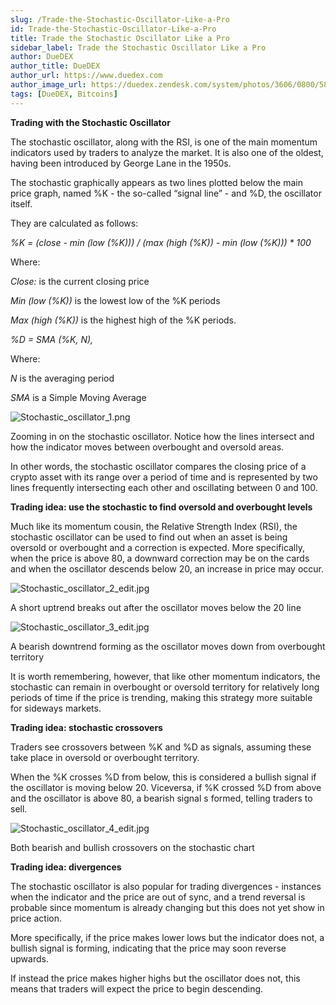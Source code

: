 ```yaml
---
slug: /Trade-the-Stochastic-Oscillator-Like-a-Pro
id: Trade-the-Stochastic-Oscillator-Like-a-Pro
title: Trade the Stochastic Oscillator Like a Pro
sidebar_label: Trade the Stochastic Oscillator Like a Pro
author: DueDEX
author_title: DueDEX
author_url: https://www.duedex.com
author_image_url: https://duedex.zendesk.com/system/photos/3606/0800/5893/twitter4.png
tags: [DueDEX, Bitcoins]
---
```


**Trading with the Stochastic Oscillator**

The stochastic oscillator, along with the RSI, is one of the main momentum indicators used by traders to analyze the market. It is also one of the oldest, having been introduced by George Lane in the 1950s.

The stochastic graphically appears as two lines plotted below the main price graph, named %K - the so-called “signal line” - and %D, the oscillator itself.

They are calculated as follows:

_%K = (close - min (low (%K))) / (max (high (%K)) - min (low (%K))) * 100_

Where:

_Close:_  is the current closing price

_Min (low (%K))_  is the lowest low of the %K periods

_Max (high (%K))_  is the highest high of the %K periods.

_%D = SMA (%K, N),_

Where:

_N_  is the averaging period

_SMA_  is a Simple Moving Average

![Stochastic_oscillator_1.png](https://duedex.zendesk.com/hc/article_attachments/360090160274/Stochastic_oscillator_1.png)

Zooming in on the stochastic oscillator. Notice how the lines intersect and how the indicator moves between overbought and oversold areas.

In other words, the stochastic oscillator compares the closing price of a crypto asset with its range over a period of time and is represented by two lines frequently intersecting each other and oscillating between 0 and 100.

**Trading idea: use the stochastic to find oversold and overbought levels**

Much like its momentum cousin, the Relative Strength Index (RSI), the stochastic oscillator can be used to find out when an asset is being oversold or overbought and a correction is expected. More specifically, when the price is above 80, a downward correction may be on the cards and when the oscillator descends below 20, an increase in price may occur.

![Stochastic_oscillator_2_edit.jpg](https://duedex.zendesk.com/hc/article_attachments/360092356453/Stochastic_oscillator_2_edit.jpg)

A short uptrend breaks out after the oscillator moves below the 20 line

![Stochastic_oscillator_3_edit.jpg](https://duedex.zendesk.com/hc/article_attachments/360092356473/Stochastic_oscillator_3_edit.jpg)

A bearish downtrend forming as the oscillator moves down from overbought territory

It is worth remembering, however, that like other momentum indicators, the stochastic can remain in overbought or oversold territory for relatively long periods of time if the price is trending, making this strategy more suitable for sideways markets.

**Trading idea: stochastic crossovers**

Traders see crossovers between %K and %D as signals, assuming these take place in oversold or overbought territory.

When the %K crosses %D from below, this is considered a bullish signal if the oscillator is moving below 20. Viceversa, if %K crossed %D from above and the oscillator is above 80, a bearish signal s formed, telling traders to sell.

![Stochastic_oscillator_4_edit.jpg](https://duedex.zendesk.com/hc/article_attachments/360092356493/Stochastic_oscillator_4_edit.jpg)

Both bearish and bullish crossovers on the stochastic chart

**Trading idea: divergences**

The stochastic oscillator is also popular for trading divergences - instances when the indicator and the price are out of sync, and a trend reversal is probable since momentum is already changing but this does not yet show in price action.

More specifically, if the price makes lower lows but the indicator does not, a bullish signal is forming, indicating that the price may soon reverse upwards.

If instead the price makes higher highs but the oscillator does not, this means that traders will expect the price to begin descending.


